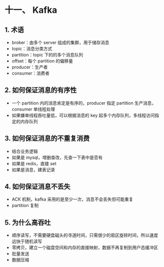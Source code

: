 # 十一、 Kafka

## 1. 术语

- broker：由多个 server 组成的集群，用于储存消息
- topic：消息分类方式
- partition：topic 下的的多个消息队列
- offset：每个 partition 的偏移量
- producer：生产者
- consumer：消费者

## 2. 如何保证消息的有序性

- 一个 partition 内的消息肯定是有序的，producer 指定 partition 生产消息，consumer 单线程处理
- 如果嫌单线程吞吐量低，可以根据消息的 key 起多个内存队列，多线程访问指定的内存队列

## 3. 如何保证消息的不重复消费

- 结合业务逻辑
- 如果是 mysql，增删查改，先查一下表中是否有
- 如果是 redis，直接 set
- 如果是消息，建表记录

## 4. 如何保证消息不丢失

- ACK 机制，kafka 采用的是至少一次，消息不会丢失但可能重复
- partition 复制

## 5. 为什么高吞吐

- 顺序读写，不需要硬盘磁头的寻道时间，只需很少的扇区旋转时间，所以速度远快于随机读写
- 零拷贝，建立一个磁盘空间和内存的直接映射，数据不再复制到用户态缓冲区
- 批量发送
- 数据压缩

